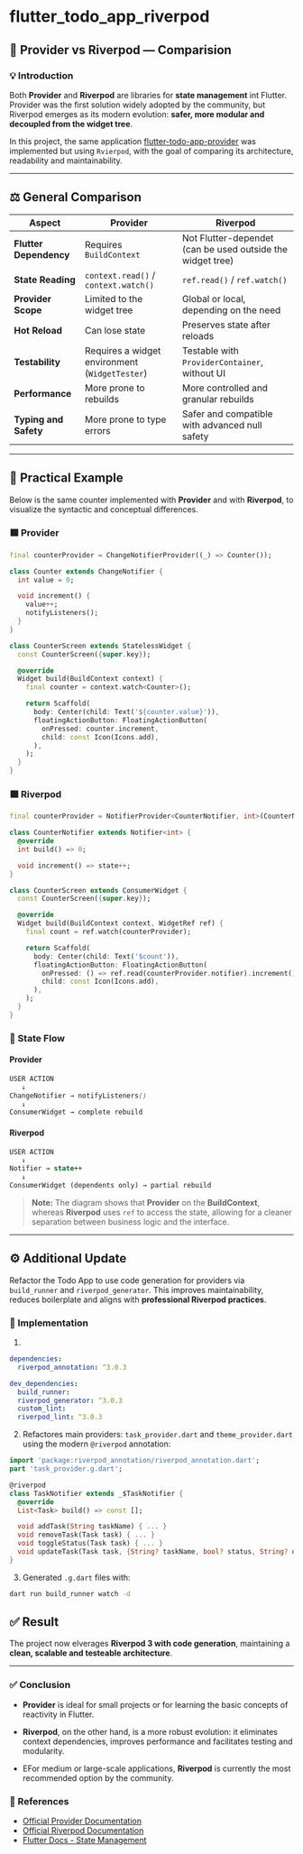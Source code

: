 # flutter_todo_app_riverpod

## 🧠 Provider vs Riverpod — Comparision

### 💡 Introduction
Both **Provider** and **Riverpod** are libraries for **state management** int Flutter. Provider was the first solution widely adopted by the community, but Riverpod emerges as its modern evolution: **safer, more modular and decoupled from the widget tree**.

In this project, the same application [flutter-todo-app-provider](https://github.com/MiltonDJC/flutter-todo-app-provider.git) was implemented but using ```Rvierpod```, with the goal of comparing its architecture, readability and maintainability.

---

## ⚖️ General Comparison

| Aspect | Provider | Riverpod |
|----------|-----------|----------|
| **Flutter Dependency** | Requires `BuildContext` | Not Flutter-dependet (can be used outside the widget tree) |
| **State Reading** | `context.read()` / `context.watch()` | `ref.read()` / `ref.watch()` |
| **Provider Scope** | Limited to the widget tree | Global or local, depending on the need |
| **Hot Reload** | Can lose state | Preserves state after reloads |
| **Testability** | Requires a widget environment (`WidgetTester`) | Testable with `ProviderContainer`, without UI |
| **Performance** | More prone to rebuilds | More controlled and granular rebuilds |
| **Typing and Safety** | More prone to type errors | Safer and compatible with advanced null safety |

---

## 🧩 Practical Example

Below is the same counter implemented with **Provider** and with **Riverpod**, to visualize the syntactic and conceptual differences.

### 🟦 Provider
```dart
final counterProvider = ChangeNotifierProvider((_) => Counter());

class Counter extends ChangeNotifier {
  int value = 0;

  void increment() {
    value++;
    notifyListeners();
  }
}

class CounterScreen extends StatelessWidget {
  const CounterScreen({super.key});

  @override
  Widget build(BuildContext context) {
    final counter = context.watch<Counter>();

    return Scaffold(
      body: Center(child: Text('${counter.value}')),
      floatingActionButton: FloatingActionButton(
        onPressed: counter.increment,
        child: const Icon(Icons.add),
      ),
    );
  }
}
```

### 🟩 Riverpod
```dart
final counterProvider = NotifierProvider<CounterNotifier, int>(CounterNotifier.new);

class CounterNotifier extends Notifier<int> {
  @override
  int build() => 0;

  void increment() => state++;
}

class CounterScreen extends ConsumerWidget {
  const CounterScreen({super.key});

  @override
  Widget build(BuildContext context, WidgetRef ref) {
    final count = ref.watch(counterProvider);

    return Scaffold(
      body: Center(child: Text('$count')),
      floatingActionButton: FloatingActionButton(
        onPressed: () => ref.read(counterProvider.notifier).increment(),
        child: const Icon(Icons.add),
      ),
    );
  }
}
```

### 🧭 State Flow
#### Provider
```scss
USER ACTION
   ↓
ChangeNotifier → notifyListeners()
   ↓
ConsumerWidget → complete rebuild
```

#### Riverpod
```perl
USER ACTION
   ↓
Notifier → state++
   ↓
ConsumerWidget (dependents only) → partial rebuild
```

>**Note:** The diagram shows that **Provider** on the **BuildContext**, whereas **Riverpod** uses ```ref``` to access the state, allowing for a cleaner separation between business logic and the interface.

---

## ⚙️ Additional Update
Refactor the Todo App to use code generation for providers via ```build_runner``` and ```riverpod_generator```.
This improves maintainability, reduces boilerplate and aligns with **professional Riverpod practices**.

### 🧠 Implementation
1. 
```yaml
dependencies:
  riverpod_annotation: ^3.0.3

dev_dependencies:
  build_runner:
  riverpod_generator: ^3.0.3
  custom_lint:
  riverpod_lint: ^3.0.3
```
2. Refactores main providers: ```task_provider.dart``` and ```theme_provider.dart``` using the modern ```@riverpod``` annotation:

```dart
import 'package:riverpod_annotation/riverpod_annotation.dart';
part 'task_provider.g.dart';

@riverpod
class TaskNotifier extends _$TaskNotifier {
  @override
  List<Task> build() => const [];

  void addTask(String taskName) { ... }
  void removeTask(Task task) { ... }
  void toggleStatus(Task task) { ... }
  void updateTask(Task task, {String? taskName, bool? status, String? description}) { ... }
}
```
3. Generated ```.g.dart``` files with:
```bash
dart run build_runner watch -d
```

## ✅ Result

The project now elverages **Riverpod 3 with code generation**, maintaining a **clean, scalable and testeable architecture**.

---

### ✅ Conclusion
* **Provider** is ideal for small projects or for learning the basic concepts of reactivity in Flutter.

* **Riverpod**, on the other hand, is a more robust evolution: it eliminates context dependencies, improves performance and facilitates testing and modularity.

* EFor medium or large-scale applications, **Riverpod** is currently the most recommended option by the community.

### 📄 References
* [Official Provider Documentation](https://pub.dev/packages/provider) <br>
* [Official Riverpod Documentation](https://riverpod.dev/docs/introduction/getting_started) <br> 
* [Flutter Docs - State Management](https://docs.flutter.dev/data-and-backend/state-mgmt)